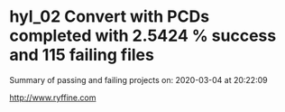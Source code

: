 # hyl_02 Convert with PCDs completed with 2.5424 % success and 115 failing files

Summary of passing and failing projects on: 2020-03-04 at 20:22:09

http://www.ryffine.com

